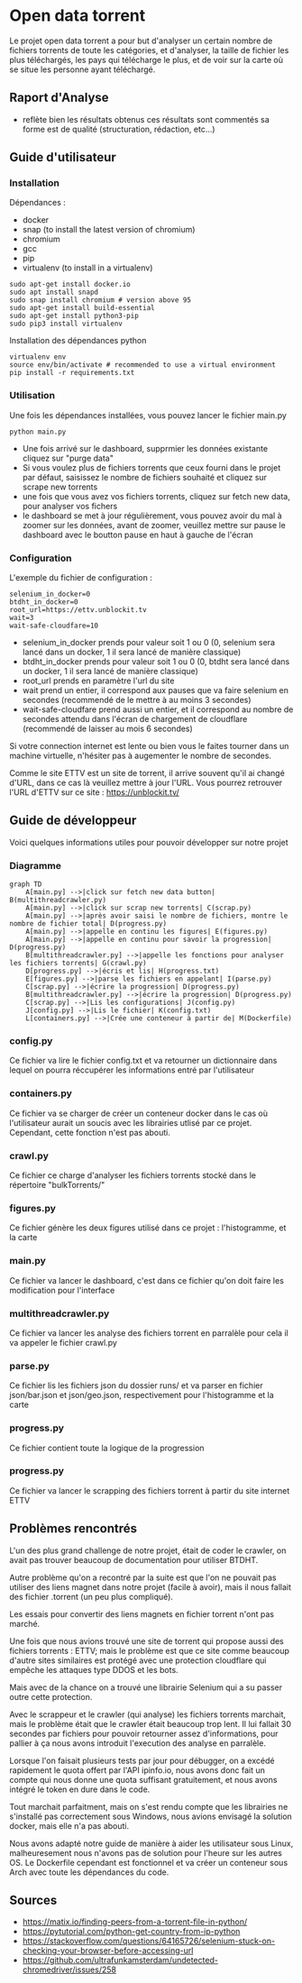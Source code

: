 # Open data torrent

Le projet open data torrent a pour but d'analyser un certain nombre de fichiers torrents de toute les catégories, et d'analyser, la taille de fichier les plus téléchargés, les pays qui télécharge le plus, et de voir sur la carte où se situe les personne ayant téléchargé.

## Raport d'Analyse

- reflète bien les résultats obtenus ces résultats sont commentés sa forme est de qualité (structuration, rédaction, etc...)

## Guide d'utilisateur
### Installation

Dépendances :
- docker
- snap (to install the latest version of chromium)
- chromium
- gcc
- pip 
- virtualenv (to install in a virtualenv)

``` shell
sudo apt-get install docker.io
sudo apt install snapd
sudo snap install chromium # version above 95
sudo apt-get install build-essential
sudo apt-get install python3-pip
sudo pip3 install virtualenv 
```

Installation des dépendances python

``` shell
virtualenv env
source env/bin/activate # recommended to use a virtual environment
pip install -r requirements.txt
```

### Utilisation

Une fois les dépendances installées, vous pouvez lancer le fichier main.py

``` shell
python main.py
```

- Une fois arrivé sur le dashboard, supprmier les données existante cliquez sur "purge data"
- Si vous voulez plus de fichiers torrents que ceux fourni dans le projet par défaut, saisissez le nombre de fichiers souhaité et cliquez sur scrape new torrents
- une fois que vous avez vos fichiers torrents, cliquez sur fetch new data, pour analyser vos fichers
- le dashboard se met à jour régulièrement, vous pouvez avoir du mal à zoomer sur les données, avant de zoomer, veuillez mettre sur pause le dashboard avec le boutton pause en haut à gauche de l'écran

### Configuration

L'exemple du fichier de configuration :

``` shell
selenium_in_docker=0
btdht_in_docker=0
root_url=https://ettv.unblockit.tv
wait=3
wait-safe-cloudfare=10
```

- selenium_in_docker prends pour valeur soit 1 ou 0 (0, selenium sera lancé dans un docker, 1 il sera lancé de manière classique)
- btdht_in_docker prends pour valeur soit 1 ou 0 (0, btdht sera lancé dans un docker, 1 il sera lancé de manière classique)
- root_url prends en paramètre l'url du site
- wait prend un entier, il correspond aux pauses que va faire selenium en secondes (recommendé de le mettre à au moins 3 secondes)
- wait-safe-cloudfare prend aussi un entier, et il correspond au nombre de secondes attendu dans l'écran de chargement de cloudflare (recommendé de laisser au mois 6 secondes)

Si votre connection internet est lente ou bien vous le faites tourner dans un machine virtuelle, n'hésiter pas à augementer le nombre de secondes.

Comme le site ETTV est un site de torrent, il arrive souvent qu'il ai changé d'URL, dans ce cas là veuillez mettre à jour l'URL.
Vous pourrez retrouver l'URL d'ETTV sur ce site : https://unblockit.tv/

## Guide de développeur
Voici quelques informations utiles pour pouvoir développer sur notre projet

### Diagramme

``` mermaid
graph TD
    A[main.py] -->|click sur fetch new data button| B(multithreadcrawler.py)
    A[main.py] -->|click sur scrap new torrents| C(scrap.py)
    A[main.py] -->|après avoir saisi le nombre de fichiers, montre le nombre de fichier total| D(progress.py)
    A[main.py] -->|appelle en continu les figures| E(figures.py)
    A[main.py] -->|appelle en continu pour savoir la progression| D(progress.py)
    B[multithreadcrawler.py] -->|appelle les fonctions pour analyser les fichiers torrents| G(crawl.py)
    D[progress.py] -->|écris et lis| H(progress.txt)
    E[figures.py] -->|parse les fichiers en appelant| I(parse.py)
    C[scrap.py] -->|écrire la progression| D(progress.py)
    B[multithreadcrawler.py] -->|écrire la progression| D(progress.py)
    C[scrap.py] -->|Lis les configurations| J(config.py)
    J[config.py] -->|Lis le fichier| K(config.txt)
    L[containers.py] -->|Crée une conteneur à partir de| M(Dockerfile)
```


### config.py
Ce fichier va lire le fichier config.txt et va retourner un dictionnaire dans lequel on pourra réccupérer les informations entré par l'utilisateur

### containers.py
Ce fichier va se charger de créer un conteneur docker dans le cas où l'utilisateur aurait un soucis avec les librairies utlisé par ce projet. Cependant, cette fonction n'est pas abouti.

### crawl.py
Ce fichier ce charge d'analyser les fichiers torrents stocké dans le répertoire "bulkTorrents/"

### figures.py
Ce fichier génère les deux figures utilisé dans ce projet : l'histogramme, et la carte

### main.py
Ce fichier va lancer le dashboard, c'est dans ce fichier qu'on doit faire les modification pour l'interface 

### multithreadcrawler.py
Ce fichier va lancer les analyse des fichiers torrent en parralèle pour cela il va appeler le fichier crawl.py

### parse.py 
Ce fichier lis les fichiers json du dossier runs/ et va parser en fichier json/bar.json et json/geo.json, respectivement pour l'histogramme et la carte

### progress.py
Ce fichier contient toute la logique de la progression

### progress.py
Ce fichier va lancer le scrapping des fichiers torrent à partir du site internet ETTV

## Problèmes rencontrés

L'un des plus grand challenge de notre projet, était de coder le crawler, on avait pas trouver beaucoup de documentation pour utiliser BTDHT.

Autre problème qu'on a recontré par la suite est que l'on ne pouvait pas utiliser des liens magnet dans notre projet (facile à avoir), mais il nous fallait des fichier .torrent (un peu plus compliqué).

Les essais pour convertir des liens magnets en fichier torrent n'ont pas marché.

Une fois que nous avions trouvé une site de torrent qui propose aussi des fichiers torrents : ETTV; mais le problème est que ce site comme beaucoup d'autre sites similaires est protégé avec une protection cloudflare qui empêche les attaques type DDOS et les bots.

Mais avec de la chance on a trouvé une librairie Selenium qui a su passer outre cette protection.

Avec le scrappeur et le crawler (qui analyse) les fichiers torrents marchait, mais le problème était que le crawler était beaucoup trop lent. Il lui fallait 30 secondes par fichiers pour pouvoir retourner assez d'informations, pour pallier à ça nous avons introduit l'execution des analyse en parralèle.

Lorsque l'on faisait plusieurs tests par jour pour débugger, on a excédé rapidement le quota offert par l'API ipinfo.io, nous avons donc fait un compte qui nous donne une quota suffisant gratuitement, et nous avons intégré le token en dure dans le code.

Tout marchait parfaitment, mais on s'est rendu compte que les librairies ne s'installé pas correctement sous Windows, nous avions envisagé la solution docker, mais elle n'a pas abouti.

Nous avons adapté notre guide de manière à aider les utilisateur sous Linux, malheuresement nous n'avons pas de solution pour l'heure sur les autres OS. 
Le Dockerfile cependant est fonctionnel et va créer un conteneur sous Arch avec toute les dépendances du code.


## Sources
- https://matix.io/finding-peers-from-a-torrent-file-in-python/
- https://pytutorial.com/python-get-country-from-ip-python
- https://stackoverflow.com/questions/64165726/selenium-stuck-on-checking-your-browser-before-accessing-url
- https://github.com/ultrafunkamsterdam/undetected-chromedriver/issues/258
